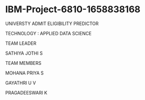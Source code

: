 # IBM-Project-6810-1658838168

UNIVERSTY ADMIT ELIGIBILITY PREDICTOR

TECHNOLOGY : APPLIED DATA SCIENCE

TEAM LEADER

SATHIYA JOTHI S

TEAM MEMBERS

MOHANA PRIYA S

GAYATHRI U V

PRAGADEESWARI K
